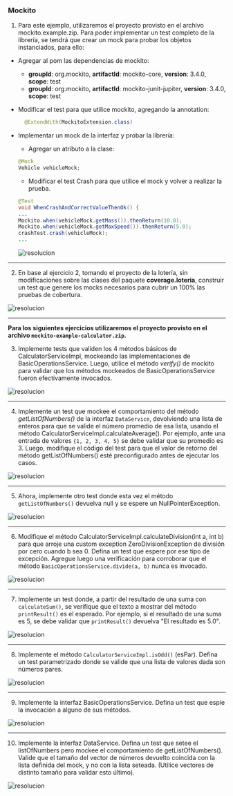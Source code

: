 ### Mockito  
  
1. Para este ejemplo, utilizaremos el proyecto provisto en el archivo mockito.example.zip. Para poder implementar un test completo de la librería, se tendrá que crear un mock para probar los objetos instanciados, para ello:  

- Agregar al pom las dependencias de mockito:  
  - **groupId**: org.mockito, **artifactId**: mockito-core, **version**: 3.4.0, **scope**: test  
  - **groupId**: org.mockito, **artifactId**: mockito-junit-jupiter, **version**: 3.4.0, **scope**: test  
- Modificar el test para que utilice mockito, agregando la annotation:
  ```java  
	@ExtendWith(MockitoExtension.class)  
  ```  
  
- Implementar un mock de la interfaz y probar la librería:
  - Agregar un atributo a la clase: 
  ```java  
  @Mock  
  Vehicle vehicleMock;  
  ```
 

  - Modificar el test Crash para que utilice el mock y volver a realizar la prueba.  
  ```java  
  @Test  
  void WhenCrashAndCorrectValueThenOk() {  
  ...  
  Mockito.when(vehicleMock.getMass()).thenReturn(10.0);  
  Mockito.when(vehicleMock.getMaxSpeed()).thenReturn(5.0);  
  crashTest.crash(vehicleMock);  
  ...  
  ```
  
  ![resolucion](screenshots/ej3-1.png)  

---
2. En base al ejercicio 2, tomando el proyecto de la lotería, sin modificaciones sobre las clases del paquete **coverage.loteria**, construir un test que genere los mocks necesarios para cubrir un 100% las
pruebas de cobertura.  
  
  ![resolucion](screenshots/ej3-2.png)
  
---
__Para los siguientes ejercicios utilizaremos el proyecto provisto en el archivo `mockito-example-calculator.zip`.__  
  
3. Implemente tests que validen los 4 métodos básicos de CalculatorServiceImpl, mockeando las implementaciones de BasicOperationsService. Luego, utilice el método _verify()_ de mockito para validar que los métodos mockeados de BasicOperationsService fueron efectivamente invocados.  
    
  ![resolucion](screenshots/ej3-3.png)
  
---
4. Implemente un test que mockee el comportamiento del método _getListOfNumbers()_ de la interfaz `DataService`, devolviendo una lista de enteros para que se valide el número promedio de esa lista, usando el método CalculatorServiceImpl.calculateAverage(). Por ejemplo, ante una entrada de valores `{1, 2, 3, 4, 5}` se debe validar que su promedio es 3. Luego, modifique el código del test para que el valor de retorno del método getListOfNumbers() esté preconfigurado antes de ejecutar los casos.  
  
  ![resolucion](screenshots/ej3-4.png)  
  
---
5. Ahora, implemente otro test donde esta vez el método `getListOfNumbers()` devuelva null y se espere un NullPointerException.  
  
  ![resolucion](screenshots/ej3-5.png)  
  
---
6. Modifique el método CalculatorServiceImpl.calculateDivision(int a, int b) para que arroje una custom exception ZeroDivisionException de división por cero cuando b sea 0. Defina un test que espere por ese tipo de excepción. Agregue luego una verificación para corroborar que el método `BasicOperationsService.divide(a, b)` nunca es invocado.
  
  ![resolucion](screenshots/ej3-6.png)  
  
---
7. Implemente un test donde, a partir del resultado de una suma con `calculateSum()`, se verifique que el texto a mostrar del método `printResult()` es el esperado. Por ejemplo, si el resultado de una suma es 5, se debe validar que `printResult()` devuelva "El resultado es 5.0".  
  
  ![resolucion](screenshots/ej3-7.png)
  
---
8. Implemente el método `CalculatorServiceImpl.isOdd()` (esPar). Defina un test parametrizado donde se valide que una lista de valores dada son números pares.  
  
  ![resolucion](screenshots/ej3-8.png)
  
---
9. Implemente la interfaz BasicOperationsService. Defina un test que espíe la invocación a alguno de sus métodos.  
  
  ![resolucion](screenshots/ej3-9.png)
  
---
10. Implemente la interfaz DataService. Defina un test que setee el listOfNumbers pero mockee el comportamiento de getListOfNumbers(). Valide que el tamaño del vector de números devuelto coincida con la lista definida del mock, y no con la lista seteada. (Utilice vectores de distinto tamaño para validar esto último).
  
  ![resolucion](screenshots/ej3-10.png)  
    
